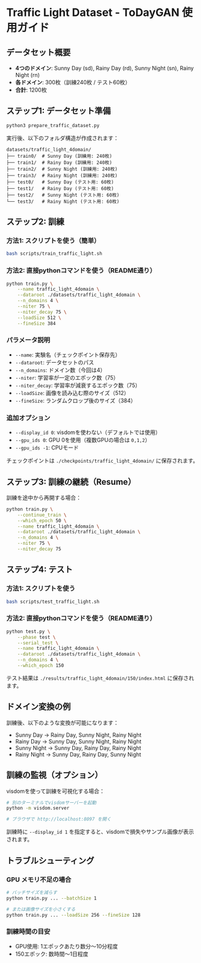 # Traffic Light Dataset - ToDayGAN 使用ガイド

## データセット概要
- **4つのドメイン**: Sunny Day (sd), Rainy Day (rd), Sunny Night (sn), Rainy Night (rn)
- **各ドメイン**: 300枚（訓練240枚 / テスト60枚）
- **合計**: 1200枚

## ステップ1: データセット準備

```bash
python3 prepare_traffic_dataset.py
```

実行後、以下のフォルダ構造が作成されます：
```
datasets/traffic_light_4domain/
├── train0/  # Sunny Day (訓練用: 240枚)
├── train1/  # Rainy Day (訓練用: 240枚)
├── train2/  # Sunny Night (訓練用: 240枚)
├── train3/  # Rainy Night (訓練用: 240枚)
├── test0/   # Sunny Day (テスト用: 60枚)
├── test1/   # Rainy Day (テスト用: 60枚)
├── test2/   # Sunny Night (テスト用: 60枚)
└── test3/   # Rainy Night (テスト用: 60枚)
```

## ステップ2: 訓練

### 方法1: スクリプトを使う（簡単）
```bash
bash scripts/train_traffic_light.sh
```

### 方法2: 直接pythonコマンドを使う（README通り）
```bash
python train.py \
    --name traffic_light_4domain \
    --dataroot ./datasets/traffic_light_4domain \
    --n_domains 4 \
    --niter 75 \
    --niter_decay 75 \
    --loadSize 512 \
    --fineSize 384
```

### パラメータ説明
- `--name`: 実験名（チェックポイント保存先）
- `--dataroot`: データセットのパス
- `--n_domains`: ドメイン数（今回は4）
- `--niter`: 学習率が一定のエポック数（75）
- `--niter_decay`: 学習率が減衰するエポック数（75）
- `--loadSize`: 画像を読み込む際のサイズ（512）
- `--fineSize`: ランダムクロップ後のサイズ（384）

### 追加オプション
- `--display_id 0`: visdomを使わない（デフォルトでは使用）
- `--gpu_ids 0`: GPU 0を使用（複数GPUの場合は `0,1,2`）
- `--gpu_ids -1`: CPUモード

チェックポイントは `./checkpoints/traffic_light_4domain/` に保存されます。

## ステップ3: 訓練の継続（Resume）

訓練を途中から再開する場合：
```bash
python train.py \
    --continue_train \
    --which_epoch 50 \
    --name traffic_light_4domain \
    --dataroot ./datasets/traffic_light_4domain \
    --n_domains 4 \
    --niter 75 \
    --niter_decay 75
```

## ステップ4: テスト

### 方法1: スクリプトを使う
```bash
bash scripts/test_traffic_light.sh
```

### 方法2: 直接pythonコマンドを使う（README通り）
```bash
python test.py \
    --phase test \
    --serial_test \
    --name traffic_light_4domain \
    --dataroot ./datasets/traffic_light_4domain \
    --n_domains 4 \
    --which_epoch 150
```

テスト結果は `./results/traffic_light_4domain/150/index.html` に保存されます。

## ドメイン変換の例

訓練後、以下のような変換が可能になります：
- Sunny Day → Rainy Day, Sunny Night, Rainy Night
- Rainy Day → Sunny Day, Sunny Night, Rainy Night
- Sunny Night → Sunny Day, Rainy Day, Rainy Night
- Rainy Night → Sunny Day, Rainy Day, Sunny Night

## 訓練の監視（オプション）

visdomを使って訓練を可視化する場合：
```bash
# 別のターミナルでvisdomサーバーを起動
python -m visdom.server

# ブラウザで http://localhost:8097 を開く
```

訓練時に `--display_id 1` を指定すると、visdomで損失やサンプル画像が表示されます。

## トラブルシューティング

### GPU メモリ不足の場合
```bash
# バッチサイズを減らす
python train.py ... --batchSize 1

# または画像サイズを小さくする
python train.py ... --loadSize 256 --fineSize 128
```

### 訓練時間の目安
- GPU使用: 1エポックあたり数分〜10分程度
- 150エポック: 数時間〜1日程度

